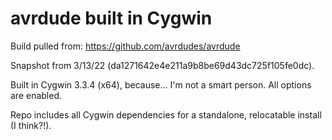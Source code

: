 # avrdude built in Cygwin

Build pulled from: https://github.com/avrdudes/avrdude

Snapshot from 3/13/22 (da1271642e4e211a9b8be69d43dc725f105fe0dc).

Built in Cygwin 3.3.4 (x64), because... I'm not a smart person.  All options are enabled.

Repo includes all Cygwin dependencies for a standalone, relocatable install (I think?!).
